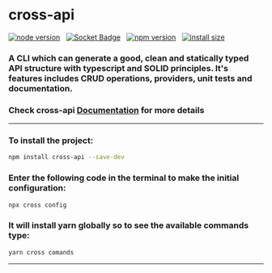 # cross-api

[![node version](https://img.shields.io/badge/node-v14.14.0-00BBFF)](https://nodejs.org/en/download)
&nbsp;
[![Socket Badge](https://socket.dev/api/badge/npm/package/cross-api)](https://socket.dev/npm/package/cross-api)
&nbsp;
[![npm version](https://img.shields.io/npm/v/cross-api.svg?color=CB3837)](https://www.npmjs.com/package/cross-api)
&nbsp;
[![install size](https://packagephobia.com/badge?p=cross-api)](https://packagephobia.com/result?p=cross-api)

### A CLI which can generate a good, clean and statically typed API structure with typescript and SOLID principles. It's features includes CRUD operations, providers, unit tests and documentation.

### Check cross-api [Documentation](https://cross-packages.gitbook.io/cross-api) for more details

---

### To install the project:

```bash
npm install cross-api --save-dev
```

### Enter the following code in the terminal to make the initial configuration:

```bash
npx cross config
```

### It will install yarn globally so to see the available commands type:

```bash
yarn cross comands
```

---
